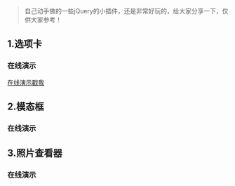 > 自己动手做的一些jQuery的小插件，还是非常好玩的，给大家分享一下，仅供大家参考！

## 1.选项卡

### 在线演示

<a href="https://wuuuu.github.io/tabs.html" target=_blank>在线演示戳我</a>

## 2.模态框

### 在线演示


## 3.照片查看器

### 在线演示